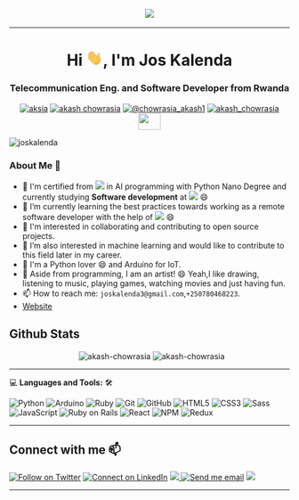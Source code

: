 <p align="center">
<!--   <img src="https://github.com/thompsonemerson/thompsonemerson/raw/master/cover-thompson.png" height="200"/> -->
  <img src="https://user-images.githubusercontent.com/77843050/141691082-39d569b6-d3b8-41f7-b7ef-2bcfc9bb685e.png" height="300"  width=auto />
</p>

<hr>
<h1 align="center">Hi <img src="https://raw.githubusercontent.com/ABSphreak/ABSphreak/master/gifs/Hi.gif" width="30px">, I'm Jos Kalenda</h1>
  
<h3 align="center">Telecommunication Eng. and Software Developer from Rwanda</h3>

<p align="center">
<a href="https://www.linkedin.com/in/jos-kalenda-908069205" target="blank"><img align="center" src="https://cdn.jsdelivr.net/npm/simple-icons@3.0.1/icons/linkedin.svg" alt="aksia" height="30" width="40" /></a>
<a href="https://web.facebook.com/freddy.fumba.7/" target="blank"><img align="center" src="https://cdn.jsdelivr.net/npm/simple-icons@3.0.1/icons/facebook.svg" alt="akash chowrasia" height="30" width="40" /></a>
<a href="https://www.hackerrank.com/barackM" target="blank"><img align="center" src="https://cdn.jsdelivr.net/npm/simple-icons@3.0.1/icons/hackerrank.svg" alt="@chowrasia_akash1" height="30" width="40" /></a>
<a href="https://twitter.com/BarackMukelenga" target="blank"><img align="center" src="https://cdn.jsdelivr.net/npm/simple-icons@3.0.1/icons/twitter.svg" alt="akash_chowrasia" height="30" width="40" /></a>
<a href = "mailto: joskalenda3@gmail.com"><img align="center" src="https://simpleicons.org/icons/gmail.svg" height="30" width="40" /></a>
</p>

<p align="left"> <img src="https://komarev.com/ghpvc/?username=joskalenda&label=Views&color=blue&style=plastic" alt="joskalenda" /></p>

### About Me :man:

- 🔭 I'm certified from ![](https://img.shields.io/badge/-Udacity-informational) in AI programming with Python Nano Degree and currently studying **Software development** at ![](https://img.shields.io/badge/-Microverse-blueviolet) 😄 
- 🌱 I’m currently learning the best practices towards working as a remote software developer with the help of ![](https://img.shields.io/badge/-Microverse-blueviolet) 😄  
- 👯 I'm interested in collaborating and contributing to open source projects.
- 👯 I’m also interested in machine learning and would like to contribute to this field later in my career.
- 👯 I'm a Python lover 😄 and Arduino for IoT.
- 🤔 Aside from programming,  I am an artist! 😄 Yeah,I like drawing, listening to music, playing games, watching movies and just having fun.
- 📫 How to reach me: `joskalenda3@gmail.com`,`+250780468223`.
- [Website](https://joskalenda.github.io/portfolio/)

## **Github Stats**

<p align="center">&nbsp;
  <img align="center" src="https://github-readme-stats.vercel.app/api?username=joskalenda&show_icons=true&theme=merko" alt="akash-chowrasia" width="410" />
  
<img align="center" src="https://github-readme-stats.vercel.app/api/top-langs?username=joskalenda&show_icons=true&theme=merko&layout=compact" alt="akash-chowrasia" />
</p>

<hr>

💻 **Languages and Tools:** 🛠️<br>

![Python](https://img.shields.io/badge/-Python-000000?style=flat&logo=python&logoColor=yellow)
![Arduino](https://img.shields.io/badge/-Arduino-000000?style=flat&logo=arduino&logoColor=blue)
![Ruby](https://img.shields.io/badge/-Ruby-000000?style=flat&logo=ruby&logoColor=red)
![Git](https://img.shields.io/badge/-Git-000000?style=flat&logo=git&logoColor=red)
![GitHub](https://img.shields.io/badge/-GitHub-000000?style=flat&logo=github&logoColor=white)
![HTML5](https://img.shields.io/badge/-HTML5-000000?style=flat&logo=html5&logoColor=red)
![CSS3](https://img.shields.io/badge/-CSS3-000000?style=flat&logo=css3&logoColor=blue) 
![Sass](https://img.shields.io/badge/-Sass-000000?style=flat&logo=sass&logoColor=pink)
![JavaScript](https://img.shields.io/badge/-JavaScript-000000?style=flat&logo=javascript&logoColor=yellow)
![Ruby on Rails](https://img.shields.io/badge/-Ruby_on_Rails-000000?style=flat&logo=ruby-on-rails&logoColor=blue)
![React](https://img.shields.io/badge/-React-000000?style=flat&logo=react)
![NPM](https://img.shields.io/badge/-NPM-000000?style=flat&logo=NPM&logoColor=red)
![Redux](https://img.shields.io/badge/-Redux-000000?style=flat&logo=redux&logoColor=purple)

<hr>

<h2 align="left"><b>Connect with me</b> 📫</h2>

[![Follow on Twitter](https://img.shields.io/badge/--twitter?label=Twitter&logo=Twitter&style=social)](https://twitter.com/JosKlenda)
[![Connect on LinkedIn](https://img.shields.io/badge/--linkedin?label=LinkedIn&logo=LinkedIn&style=social)](https://www.linkedin.com/in/jos-kalenda-908069205/) 
 <a target="_blank"
    href="mailto:joskalenda3@gmail.com"><img
    src="https://img.shields.io/badge/--gmail?label=Gmail&logo=Gmail&style=social"></img>
 </a>
[![Send me email](https://img.shields.io/badge/--github?label=GitHub&logo=GitHub&style=social)](https://github.com/Joskalenda)
<a target="_blank" 
   href="https://wa.me/+250780468223"><img 
src="https://img.shields.io/badge/--whatsApp?label=WhatsApp&logo=WhatsApp&style=social"></img>
</a>
___
<br>


